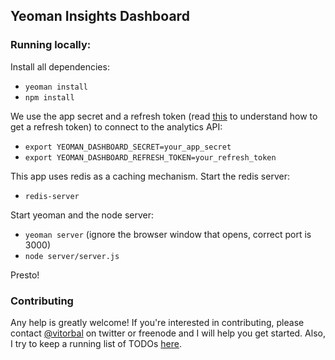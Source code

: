 ## Yeoman Insights Dashboard

### Running locally:

Install all dependencies:
  - `yeoman install`
  - `npm install`

We use the app secret and a refresh token (read [this](https://groups.google.com/forum/#!msg/google-analytics-data-export-api/4uNaJtquxCs/GuuKmp7MI1EJ) to understand how to get a refresh token) to connect to the analytics API:

  - `export YEOMAN_DASHBOARD_SECRET=your_app_secret`
  - `export YEOMAN_DASHBOARD_REFRESH_TOKEN=your_refresh_token`

This app uses redis as a caching mechanism. Start the redis server:
  - `redis-server`

Start yeoman and the node server:
  - `yeoman server` (ignore the browser window that opens, correct port is 3000)
  - `node server/server.js`

Presto!

### Contributing

Any help is greatly welcome! If you're interested in contributing, please contact [@vitorbal](http://twitter.com/vitorbal) on twitter or freenode and I will
help you get started.
Also, I try to keep a running list of TODOs [here](https://github.com/yeoman/insight-dashboard/issues?milestone=1&state=open).
